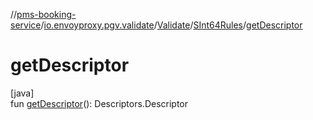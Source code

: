 //[pms-booking-service](../../../../index.md)/[io.envoyproxy.pgv.validate](../../index.md)/[Validate](../index.md)/[SInt64Rules](index.md)/[getDescriptor](get-descriptor.md)

# getDescriptor

[java]\
fun [getDescriptor](get-descriptor.md)(): Descriptors.Descriptor